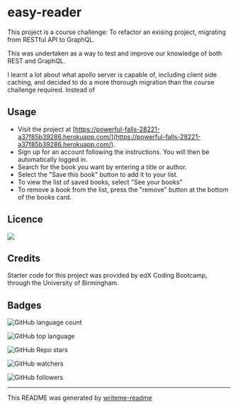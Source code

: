 
# easy-reader

This project is a course challenge:  To refactor an exising project, migrating from RESTful API to GraphQL.  

This was undertaken as a way to test and improve our knowledge of both REST and GraphQL.  

I learnt a lot about what apollo server is capable of, including client side caching, and decided to do a more thorough migration than the course challenge required. Instead of 

## Usage

- Visit the project at [https://powerful-falls-28221-a37f85b39286.herokuapp.com/](https://powerful-falls-28221-a37f85b39286.herokuapp.com/).    
- Sign up for an account following the instructions.  You will then be automatically logged in.
- Search for the book you want by entering a title or author.
- Select the "Save this book" button to add it to your list.
- To view the list of saved books, select "See your books"
- To remove a book from the list, press the "remove" button at the bottom of the books card.


## Licence

![](https://img.shields.io/badge/license-GPL-red)




## Credits

Starter code for this project was provided by edX Coding Bootcamp, through the University of Birmingham.



## Badges

![GitHub language count](https://img.shields.io/github/languages/count/poisoned-eden/easy-reader-REST-to-GraphQL-API)

![GitHub top language](https://img.shields.io/github/languages/top/poisoned-eden/easy-reader-REST-to-GraphQL-API)

![GitHub Repo stars](https://img.shields.io/github/stars/poisoned-eden/easy-reader-REST-to-GraphQL-API?style=social)

![GitHub watchers](https://img.shields.io/github/watchers/poisoned-eden/easy-reader-REST-to-GraphQL-API?style=social)

![GitHub followers](https://img.shields.io/github/followers/poisoned-eden?style=social)



___
This README was generated by [writeme-readme](https://github.com/poisoned-eden/writeme-readme)